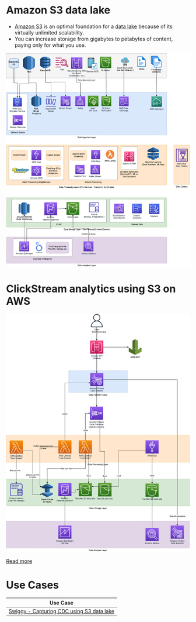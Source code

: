 # Amazon S3 data lake
- [Amazon S3](https://docs.aws.amazon.com/whitepapers/latest/building-data-lakes/amazon-s3-data-lake-storage-platform.html) is an optimal foundation for a [data lake](../../../../1_HLDDesignComponents/5_BigDataComponents/0_Glossaries/DataStorage/DataLake.md) because of its virtually unlimited scalability.
- You can increase storage from gigabytes to petabytes of content, paying only for what you use.

![](../../../../3_HLDDesignProblemsUC/AWS_ModernDataArchitecture/AWS-Data-Architecture-ETL-OLTP-OLAP-DataLake.png)

# ClickStream analytics using S3 on AWS

![](../../../../3_HLDDesignProblemsUC/AWS_ClickStreamAnalytics/AWSClickStreamAnalytic.png)

[Read more](../../../../3_HLDDesignProblemsUC/AWS_ClickStreamAnalytics/Readme.md)

# Use Cases

| Use Case                                                                                                           |
|--------------------------------------------------------------------------------------------------------------------|
| [Swiggy - Capturing CDC using S3 data lake](../../../../4_TechStacksRealWorld/SwiggyTechStack.md) |

